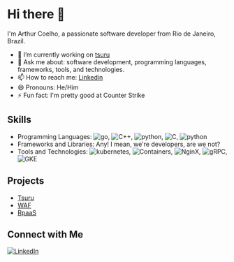 # Hi there 👋

I'm Arthur Coelho, a passionate software developer from Rio de Janeiro, Brazil.

- 🔭 I’m currently working on [tsuru](https://github.com/tsuru/tsuru)
- 💬 Ask me about: software development, programming languages, frameworks, tools, and technologies.
- 📫 How to reach me: [Linkedin](https://www.linkedin.com/in/arthurcgc/)
- 😄 Pronouns: He/Him
- ⚡ Fun fact: I'm pretty good at Counter Strike

## Skills

- Programming Languages: ![go](https://img.shields.io/static/v1?logo=go&label=&message=golang&color=36465D&logoColor=AAA&style=flat-square), ![C++](https://img.shields.io/static/v1?logo=cplusplus&label=&message=cpp&color=36465D&logoColor=AAA&style=flat-square&link=), ![python](https://img.shields.io/static/v1?logo=python&label=&message=python&color=36465D&logoColor=AAA&style=flat-square&link=), ![C](https://img.shields.io/static/v1?logo=c&label=&message=C&color=36465D&logoColor=AAA&style=flat-square&link=), ![python](https://img.shields.io/static/v1?logo=python&label=&message=python&color=36465D&logoColor=AAA&style=flat-square&link=)
- Frameworks and Libraries: Any! I mean, we're developers, are we not?
- Tools and Technologies: ![kubernetes](https://img.shields.io/static/v1?logo=kubernetes&label=&message=kubernetes&color=36465D&logoColor=AAA&style=flat-square), ![Containers](https://img.shields.io/static/v1?logo=docker&label=&message=containers&color=36465D&logoColor=AAA&style=flat-square), ![NginX](https://img.shields.io/static/v1?logo=nginx&label=&message=nginx&color=36465D&logoColor=AAA&style=flat-square), ![gRPC](https://img.shields.io/static/v1?logo=google&label=&message=RPC&color=36465D&logoColor=AAA&style=flat-square), ![GKE](https://img.shields.io/static/v1?logo=google&label=&message=KE&color=36465D&logoColor=AAA&style=flat-square)

## Projects

- [Tsuru](https://github.com/tsuru/tsuru)
- [WAF](https://github.com/arthurcgc/waf-operator)
- [RpaaS](https://github.com/arthurcgc/rpaas-operator)

## Connect with Me

[![LinkedIn](https://img.shields.io/badge/LinkedIn-Connect-blue)](https://www.linkedin.com/in/arthurcgc)
